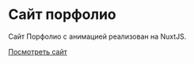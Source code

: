 # Сайт порфолио



Сайт Порфолио c анимацией реализован на NuxtJS.



[Посмотреть сайт](https://portfolio-dvvinfo.netlify.app/)
